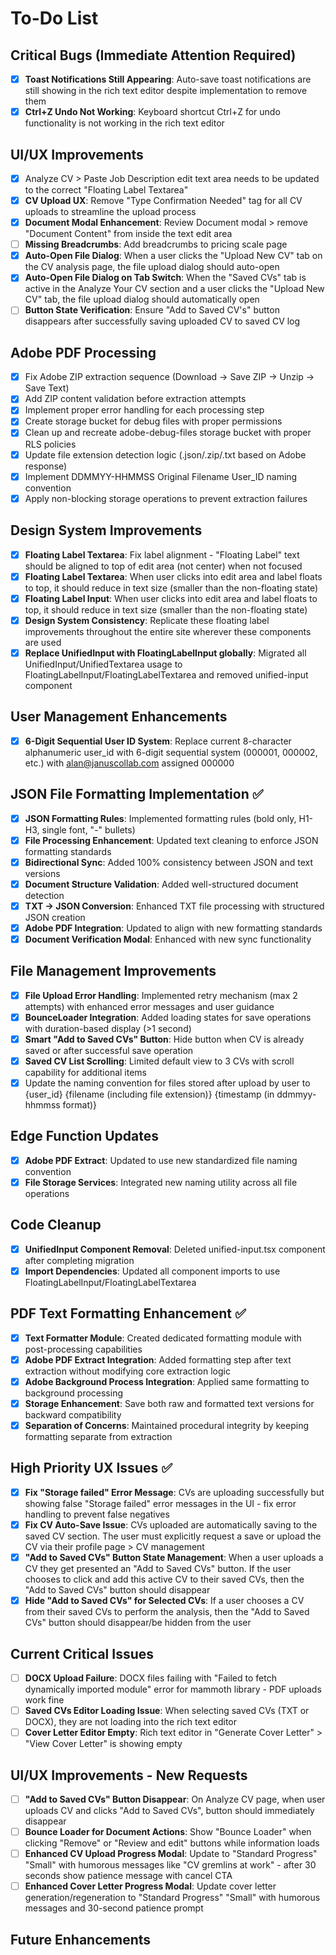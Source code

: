 # To-Do List

## Critical Bugs (Immediate Attention Required)
- [x] **Toast Notifications Still Appearing**: Auto-save toast notifications are still showing in the rich text editor despite implementation to remove them
- [x] **Ctrl+Z Undo Not Working**: Keyboard shortcut Ctrl+Z for undo functionality is not working in the rich text editor

## UI/UX Improvements
- [x] Analyze CV > Paste Job Description edit text area needs to be updated to the correct "Floating Label Textarea"
- [x] **CV Upload UX**: Remove "Type Confirmation Needed" tag for all CV uploads to streamline the upload process
- [x] **Document Modal Enhancement**: Review Document modal > remove "Document Content" from inside the text edit area
- [ ] **Missing Breadcrumbs**: Add breadcrumbs to pricing scale page
- [x] **Auto-Open File Dialog**: When a user clicks the "Upload New CV" tab on the CV analysis page, the file upload dialog should auto-open
- [x] **Auto-Open File Dialog on Tab Switch**: When the "Saved CVs" tab is active in the Analyze Your CV section and a user clicks the "Upload New CV" tab, the file upload dialog should automatically open
- [ ] **Button State Verification**: Ensure "Add to Saved CV's" button disappears after successfully saving uploaded CV to saved CV log

## Adobe PDF Processing
- [x] Fix Adobe ZIP extraction sequence (Download → Save ZIP → Unzip → Save Text)
- [x] Add ZIP content validation before extraction attempts  
- [x] Implement proper error handling for each processing step
- [x] Create storage bucket for debug files with proper permissions
- [x] Clean up and recreate adobe-debug-files storage bucket with proper RLS policies
- [x] Update file extension detection logic (.json/.zip/.txt based on Adobe response)
- [x] Implement DDMMYY-HHMMSS Original Filename User_ID naming convention
- [x] Apply non-blocking storage operations to prevent extraction failures

## Design System Improvements
- [x] **Floating Label Textarea**: Fix label alignment - "Floating Label" text should be aligned to top of edit area (not center) when not focused
- [x] **Floating Label Textarea**: When user clicks into edit area and label floats to top, it should reduce in text size (smaller than the non-floating state)
- [x] **Floating Label Input**: When user clicks into edit area and label floats to top, it should reduce in text size (smaller than the non-floating state)
- [x] **Design System Consistency**: Replicate these floating label improvements throughout the entire site wherever these components are used
- [x] **Replace UnifiedInput with FloatingLabelInput globally**: Migrated all UnifiedInput/UnifiedTextarea usage to FloatingLabelInput/FloatingLabelTextarea and removed unified-input component

## User Management Enhancements
- [x] **6-Digit Sequential User ID System**: Replace current 8-character alphanumeric user_id with 6-digit sequential system (000001, 000002, etc.) with alan@januscollab.com assigned 000000

## JSON File Formatting Implementation ✅
- [x] **JSON Formatting Rules**: Implemented formatting rules (bold only, H1-H3, single font, "-" bullets)
- [x] **File Processing Enhancement**: Updated text cleaning to enforce JSON formatting standards
- [x] **Bidirectional Sync**: Added 100% consistency between JSON and text versions
- [x] **Document Structure Validation**: Added well-structured document detection
- [x] **TXT → JSON Conversion**: Enhanced TXT file processing with structured JSON creation
- [x] **Adobe PDF Integration**: Updated to align with new formatting standards
- [x] **Document Verification Modal**: Enhanced with new sync functionality

## File Management Improvements
- [x] **File Upload Error Handling**: Implemented retry mechanism (max 2 attempts) with enhanced error messages and user guidance
- [x] **BounceLoader Integration**: Added loading states for save operations with duration-based display (>1 second)
- [x] **Smart "Add to Saved CVs" Button**: Hide button when CV is already saved or after successful save operation
- [x] **Saved CV List Scrolling**: Limited default view to 3 CVs with scroll capability for additional items
- [x] Update the naming convention for files stored after upload by user to {user_id} {filename (including file extension)} {timestamp (in ddmmyy-hhmmss format)}

## Edge Function Updates
- [x] **Adobe PDF Extract**: Updated to use new standardized file naming convention
- [x] **File Storage Services**: Integrated new naming utility across all file operations

## Code Cleanup
- [x] **UnifiedInput Component Removal**: Deleted unified-input.tsx component after completing migration
- [x] **Import Dependencies**: Updated all component imports to use FloatingLabelInput/FloatingLabelTextarea

## PDF Text Formatting Enhancement ✅
- [x] **Text Formatter Module**: Created dedicated formatting module with post-processing capabilities
- [x] **Adobe PDF Extract Integration**: Added formatting step after text extraction without modifying core extraction logic
- [x] **Adobe Background Process Integration**: Applied same formatting to background processing
- [x] **Storage Enhancement**: Save both raw and formatted text versions for backward compatibility
- [x] **Separation of Concerns**: Maintained procedural integrity by keeping formatting separate from extraction

## High Priority UX Issues ✅
- [x] **Fix "Storage failed" Error Message**: CVs are uploading successfully but showing false "Storage failed" error messages in the UI - fix error handling to prevent false negatives
- [x] **Fix CV Auto-Save Issue**: CVs uploaded are automatically saving to the saved CV section. The user must explicitly request a save or upload the CV via their profile page > CV management
- [x] **"Add to Saved CVs" Button State Management**: When a user uploads a CV they get presented an "Add to Saved CVs" button. If the user chooses to click and add this active CV to their saved CVs, then the "Add to Saved CVs" button should disappear
- [x] **Hide "Add to Saved CVs" for Selected CVs**: If a user chooses a CV from their saved CVs to perform the analysis, then the "Add to Saved CVs" button should disappear/be hidden from the user

## Current Critical Issues
- [ ] **DOCX Upload Failure**: DOCX files failing with "Failed to fetch dynamically imported module" error for mammoth library - PDF uploads work fine
- [ ] **Saved CVs Editor Loading Issue**: When selecting saved CVs (TXT or DOCX), they are not loading into the rich text editor
- [ ] **Cover Letter Editor Empty**: Rich text editor in "Generate Cover Letter" > "View Cover Letter" is showing empty

## UI/UX Improvements - New Requests
- [ ] **"Add to Saved CVs" Button Disappear**: On Analyze CV page, when user uploads CV and clicks "Add to Saved CVs", button should immediately disappear
- [ ] **Bounce Loader for Document Actions**: Show "Bounce Loader" when clicking "Remove" or "Review and edit" buttons while information loads
- [ ] **Enhanced CV Upload Progress Modal**: Update to "Standard Progress" "Small" with humorous messages like "CV gremlins at work" - after 30 seconds show patience message with cancel CTA
- [ ] **Enhanced Cover Letter Progress Modal**: Update cover letter generation/regeneration to "Standard Progress" "Small" with humorous messages and 30-second patience prompt

## Future Enhancements